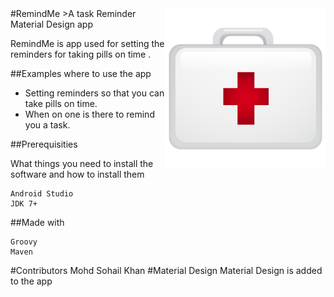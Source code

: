 <img src="ic_launcher.png" align="right" />
#RemindMe
>A task Reminder Material Design app

RemindMe is app used for setting the reminders for taking pills on time .

##Examples where to use the app
- Setting reminders so that you can take pills on time.
- When on one is there to remind you a task.



##Prerequisities

What things you need to install the software and how to install them
```
Android Studio
JDK 7+
```
##Made with
```
Groovy
Maven
```
#Contributors
Mohd Sohail Khan
#Material Design
Material Design is added to the app
